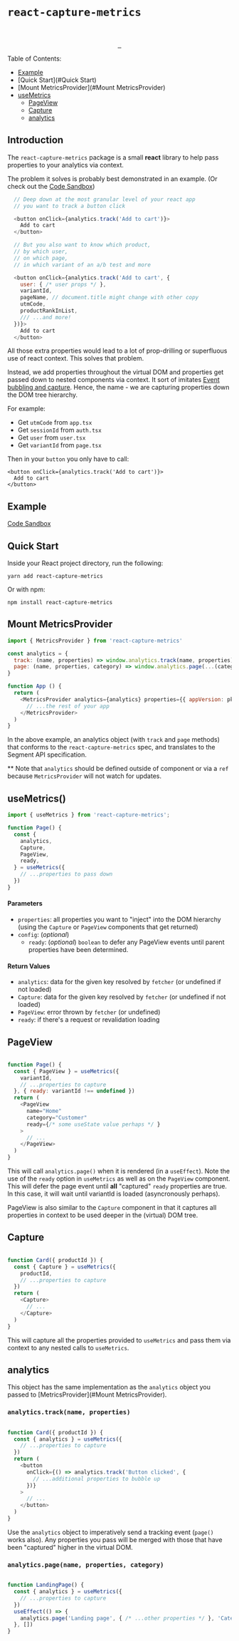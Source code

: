# `react-capture-metrics`

<br />

<p align="center">
  <a aria-label="NPM version" href="https://www.npmjs.com/package/captuer-metrics">
    <img alt="" src="https://badgen.net/npm/v/react-capture-metrics">
  </a>
  <a aria-label="Package size" href="https://bundlephobia.com/result?p=react-capture-metrics">
    <img alt="" src="https://badgen.net/bundlephobia/minzip/react-capture-metrics">
  </a>
  <a aria-label="License" href="https://github.com/zeit/swr/blob/master/LICENSE">
    <img alt="" src="https://badgen.net/npm/license/react-capture-metrics">
  </a>
</p>


Table of Contents:
- [Example](https://codesandbox.io/s/github/stackshirts/react-capture-metrics/tree/master/examples/with-nextjs)
- [Quick Start](#Quick Start)
- [Mount MetricsProvider](#Mount MetricsProvider)
- [useMetrics](#useMetrics)
    - [PageView](#PageView)
    - [Capture](#Capture)
    - [analytics](#analytics)


## Introduction

The `react-capture-metrics` package is a small **react** library to help pass properties to your analytics via context.

The problem it solves is probably best demonstrated in an example. (Or check out the [Code Sandbox](https://codesandbox.io/s/github/stackshirts/react-capture-metrics/tree/master/examples/with-nextjs))

```javascript
  // Deep down at the most granular level of your react app
  // you want to track a button click

  <button onClick={analytics.track('Add to cart')}>
    Add to cart
  </button>

  // But you also want to know which product, 
  // by which user, 
  // on which page, 
  // in which variant of an a/b test and more

  <button onClick={analytics.track('Add to cart', {
    user: { /* user props */ },
    variantId,
    pageName, // document.title might change with other copy
    utmCode,
    productRankInList,
    /// ...and more!
  })}>
    Add to cart
  </button>
```

All those extra properties would lead to a lot of prop-drilling or superfluous use of react context. This solves that problem.

Instead, we add properties throughout the virtual DOM and properties get passed down to nested components via context. It sort of imitates [Event bubbling and capture](https://developer.mozilla.org/en-US/docs/Learn/JavaScript/Building_blocks/Events#Event_bubbling_and_capture). Hence, the name - we are capturing properties down the DOM tree hierarchy. 

For example:
- Get `utmCode` from `app.tsx`
- Get `sessionId` from `auth.tsx`
- Get `user` from `user.tsx` 
- Get `variantId` from `page.tsx`

Then in your `button` you only have to call:
 
```
<button onClick={analytics.track('Add to cart')}>
  Add to cart
</button>
```

## Example
[Code Sandbox](https://codesandbox.io/s/github/stackshirts/react-capture-metrics/tree/master/examples/with-nextjs)

## Quick Start

Inside your React project directory, run the following:

```
yarn add react-capture-metrics
```

Or with npm:

```
npm install react-capture-metrics
```

## Mount MetricsProvider

```js
import { MetricsProvider } from 'react-capture-metrics'

const analytics = {
  track: (name, properties) => window.analytics.track(name, properties),
  page: (name, properties, category) => window.analytics.page(...(category ? [category, name, properties] : [name, properties]))
}

function App () {
  return (
    <MetricsProvider analytics={analytics} properties={{ appVersion: pkg.version }}>
      // ...the rest of your app
    </MetricsProvider>
  )
}
```

In the above example, an analytics object (with `track` and `page` methods) that conforms to the `react-capture-metrics` spec, and translates to the Segment API specification. 

** Note that `analytics` should be defined outside of component or via a `ref` because `MetricsProvider` will not watch for updates.

## useMetrics()

```js
import { useMetrics } from 'react-capture-metrics';

function Page() {
  const { 
    analytics,
    Capture,
    PageView,
    ready,
  } = useMetrics({ 
    // ...properties to pass down
  })
}
```

#### Parameters

- `properties`: all properties you want to "inject" into the DOM hierarchy (using the `Capture` or `PageView` components that get returned)
- `config`: (_optional_) 
    - `ready`: (_optional_) `boolean` to defer any PageView events until parent properties have been determined.

#### Return Values
- `analytics`: data for the given key resolved by `fetcher` (or undefined if not loaded)  
- `Capture`: data for the given key resolved by `fetcher` (or undefined if not loaded)  
- `PageView`: error thrown by `fetcher` (or undefined)  
- `ready`: if there's a request or revalidation loading  


## PageView

```js

function Page() {
  const { PageView } = useMetrics({
    variantId, 
    // ...properties to capture
  }, { ready: variantId !== undefined })
  return (
    <PageView 
      name="Home"
      category="Customer"
      ready={/* some useState value perhaps */ }
    >
      // ...
    </PageView>
  )  
}
```

This will call `analytics.page()` when it is rendered (in a `useEffect`). Note the use of the `ready` option in `useMetrics` as well as on the `PageView` component. This will defer the page event until **all** "captured" `ready` properties are true. In this case, it will wait until variantId is loaded (asyncronously perhaps).

PageView is also similar to the `Capture` component in that it captures all properties in context to be used deeper in the (virtual) DOM tree.

## Capture

```js

function Card({ productId }) {
  const { Capture } = useMetrics({
    productId,  
    // ...properties to capture  
  })
  return (
    <Capture>
      // ...
    </Capture>
  )  
}
```

This will capture all the properties provided to `useMetrics` and pass them via context to any nested calls to `useMetrics`.

## analytics

This object has the same implementation as the `analytics` object you passed to [MetricsProvider](#Mount MetricsProvider).

### `analytics.track(name, properties)`

```js

function Card({ productId }) {
  const { analytics } = useMetrics({
    // ...properties to capture  
  })
  return (
    <button 
      onClick={() => analytics.track('Button clicked', {
        // ...additional properties to bubble up
      })}
    >
      // ...
    </button>
  )  
}
```

Use the `analytics` object to imperatively send a tracking event (`page()` works also). Any properties you pass will be merged with those that have been "captured" higher in the virtual DOM.

### `analytics.page(name, properties, category)`

```js

function LandingPage() {
  const { analytics } = useMetrics({
    // ...properties to capture  
  })
  useEffect(() => {
    analytics.page('Landing page', { /* ...other properties */ }, 'Category')
  }, [])
}
```
